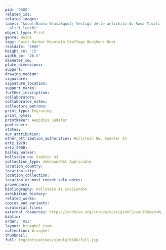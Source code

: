 ```yaml
---
pid: '9580'
related_ids: 
related_images: 
label: "&quot;Baulo Graca&quot; Vestigi delle antichita di Roma Tivoli Pozzuolo et
  altri luochi"
object_type: Print
genre: Ruins
tags: Ruins Harbor Mountain Staffage Burghers Boat
realdate: '1606'
height_cm: '15'
width_cm: '26.5'
diameter_cm: 
plate_dimensions: 
support: 
drawing_medium: 
signature: 
signature_location: 
support_marks: 
further_inscription: 
collaborators: 
collaborator_notes: 
collectors_patrons: 
print_type: Engraving
print_notes: 
printmaker: Aegidius Sadeler
publisher: 
states: 
our_attribution: 
other_attribution_authorities: Hollstein No. Sadeler 43
ertz_1979: 
ertz_2008: 
bailey_walker: 
hollstein_no: Sadeler 43
collection_type: Unknown/Not Applicable
location_country: 
location_city: 
location_collection: 
location_or_most_recent_sale_notes: 
provenance: 
bibliography: Hollstein 41 xxi|London
exhibition_history: 
related_works: 
copies_and_variants: 
curatorial_files: 
external_resources: https://archive.org/stream/vestigidelleanti00sade#page/43/mode/1up
biblio: 
order: '922'
layout: brueghel_item
collection: brueghel
thumbnail: 
full: img/derivatives/simple/9580/full.jpg
---
```

